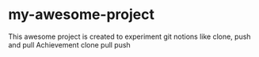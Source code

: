 # my-awesome-project
This awesome project is created to experiment git notions like clone, push and pull
Achievement
clone
pull
push